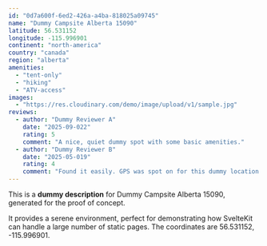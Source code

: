 ```yaml
---
id: "0d7a600f-6ed2-426a-a4ba-818025a09745"
name: "Dummy Campsite Alberta 15090"
latitude: 56.531152
longitude: -115.996901
continent: "north-america"
country: "canada"
region: "alberta"
amenities:
  - "tent-only"
  - "hiking"
  - "ATV-access"
images:
  - "https://res.cloudinary.com/demo/image/upload/v1/sample.jpg"
reviews:
  - author: "Dummy Reviewer A"
    date: "2025-09-022"
    rating: 5
    comment: "A nice, quiet dummy spot with some basic amenities."
  - author: "Dummy Reviewer B"
    date: "2025-05-019"
    rating: 4
    comment: "Found it easily. GPS was spot on for this dummy location."
---
```


This is a **dummy description** for Dummy Campsite Alberta 15090, generated for the proof of concept.

It provides a serene environment, perfect for demonstrating how SvelteKit can handle a large number of static pages. The coordinates are 56.531152, -115.996901.
